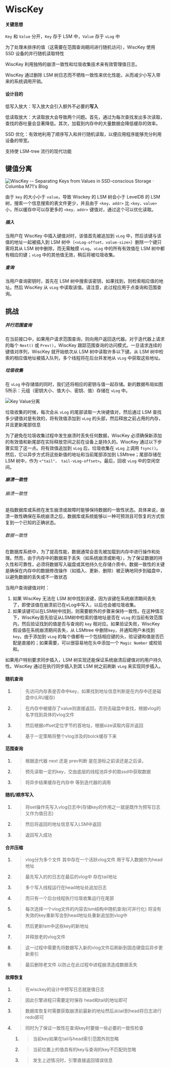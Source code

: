 # WiscKey

#### 关键思想

`Key` 和 `Value` 分开，`Key` 存于 LSM 中，`Value` 存于 `vLog` 中

为了处理未排序的值（这需要在范围查询期间进行随机访问），WiscKey 使用 SSD 设备的并行随机读取特性

WiscKey 利用独特的崩溃一致性和垃圾收集技术来有效管理值日志。

WiscKey 通过删除 LSM 树日志而不牺牲一致性来优化性能，从而减少小写入带来的系统调用开销。

#### 设计目的

低写入放大：写入放大会引入额外不必要的**写入**

低读取放大：大读取放大会导致两个问题。首先，通过为每次查找发出多次读取，查找的吞吐量会显著降低。其次，加载到内存中的大量数据会降低缓存的效率。

SSD 优化：有效地利用了顺序写入和并行随机读取，以便应用程序能够充分利用设备的带宽。

支持使 LSM-tree 流行的现代功能

## 键值分离

![WiscKey -- Separating Keys from Values in SSD-conscious Storage · Columba  M71's Blog](../img/wisckey-layout.png)

由于 `key` 的大小小于 `value`，导致 Wisckey 的 LSM 树会小于 LevelDB 的 LSM 树，搜索一个信息搜索的表文件更少，并且由于 `<key，addr>` 比 `<key，value>` 小，所以缓存中可以存更多的 `<key，addr>` 键值对，通过这个可以优化读取。

##### 插入

当用户在 WiscKey 中插入键值对时，该值首先被追加到 `vLog` 中，然后该键与该值的地址一起被插入到 LSM 树中（`<vLog-offset，value-size>`）删除一个键只需将其从 LSM 树中删除，而无需触摸 `vLog`。`vLog` 中的所有有效值在 LSM 树中都有相应的键；`vLog` 中的其他值无效，稍后将被垃圾收集。

##### 查询

当用户查询密钥时，首先在 LSM 树中搜索该密钥，如果找到，则检索相应值的地址。然后 WiscKey 从 `vLog` 中读取该值。请注意，此过程应用于点查询和范围查询。

## 挑战

##### 并行范围查询

在当前接口中，如果用户请求范围查询，则向用户返回迭代器。对于迭代器上请求的每个 `Next()` 或 `Prev()`，WiscKey 跟踪范围查询的访问模式。一旦请求连续的键值对序列，WiscKey 就开始依次从 LSM 树中读取许多以下键。从 LSM 树中检索的相应值地址被插入队列，多个线程将在后台并发地从 `vLog` 中获取这些地址。

##### 垃圾收集

在 `vLog` 中存储值的同时，我们还将相应的密钥与值一起存储。新的数据布局如图5所示：元组（密钥大小、值大小、密钥、值）存储在 `vLog` 中。

![Key Value分离](../img/kv_split.png)

垃圾收集的时候，每次会从 `vLog` 的尾部读取一大块键值对，然后通过 LSM 查找多少键值对是有效的，将有效值添加到 `vLog` 的头部，然后释放之前占用的内存，并且更新尾部信息

为了避免在垃圾收集过程中发生崩溃时丢失任何数据，WiscKey 必须确保新添加的有效值和新尾部在实际释放空间之前在设备上是持久的。WiscKey 通过以下步骤实现了这一点。将有效值追加到 `vLog` 后，垃圾收集在 `vLog` 上调用 `fsync()`。然后，它以异步方式将这些新值的地址和当前尾部添加到 LSMtree；尾部存储在 LSM 树中，作为 `<"tail"， tail-vLog-offset>`。最后，回收 `vLog` 中的空闲空间。

##### 崩溃一致性

###### 崩溃一致性

是指数据库或系统在发生崩溃或故障时能够保持数据的一致性状态。具体来说，崩溃一致性确保在系统崩溃之后，数据库或系统能够以一种可预测且可恢复的方式恢复到一个已知的正确状态。

###### 数据一致性

在数据库系统中，为了提高性能，数据通常会首先被加载到内存中进行操作和处理。然而，由于内存中的数据易于丢失（如系统崩溃或断电），为了保证数据的持久性和可靠性，必须将数据写入磁盘或其他持久化存储介质中。数据一致性的关键是确保在内存中的数据修改操作（如插入、更新、删除）被正确地同步到磁盘中，以避免数据的丢失或不一致状态

当用户查询键值对时：

1. 如果 WiscKey 无法在 LSM 树中找到该键，因为该键在系统崩溃期间丢失了，即使该值在崩溃前已在vLog中写入，以后也会被垃圾收集。
2. 如果该键可以在LSM树中找到，则需要额外的步骤来保持一致性。在这种情况下，WiscKey首先验证从LSM树中检索的值地址是否在 `vLog` 的当前有效范围内，然后验证找到的值是否与查询的 `key` 相对应。如果验证失败，WiscKey 假设值在系统崩溃期间丢失，从 LSMtree 中删除`key`，并通知用户未找到 `key`。由于添加到 `vLog` 的每个值都有一个包括相应键的头，验证键和值是否匹配是直接的；如果需要，可以很容易地在头中添加一个 `Magic Number` 或校验和。

如果用户特别要求同步插入，LSM 树实现还能保证系统崩溃后键值对的用户持久性。WiscKey 通过在执行同步插入到其 LSM 树之前刷新 `vLog` 来实现同步插入。

#### 随机查询

1. > 先访问内存表是否命中key，如果找到地址信息判断是在内存中还是磁盘中(LRU缓存)

2. > 在内存中被缓存了value则直接返回，否则去磁盘中查找，根据vlog的名字找到具体的vlog文件

3. > 然后根据offset定位字节的首地址，根据size读取内容并返回

4. > 基于一定策略将整个vlog涉及的bolck缓存下来

#### 范围查询

1. > 根据迭代器 next 还是 prev判断 是在游标之前读还是之后读，

2. > 预先读取一定的key，交由底层的线程池异步的取ssd中获取数据

3. > 将异步结果缓存在内存中 等到迭代器的调用

#### 随机/顺序写入

1. > 将set操作先写入vlog日志中(存储key的作用之一就是既作为预写日志又作为值日志)

2. > 然后将返回的地址信息写入LSM中返回

3. > 返回写入成功

#### 合并压缩

1. > vlog分为多个文件 其中存在一个活跃vlog文件 用于写入数据作为head地址

2. > 最先写入的的日志在最后的vlog中 存在tail地址

3. > 多个写入线程运行在head地址处追加日志

4. > 而只有一个后台线程执行垃圾收集运行在尾部

5. > 每次选择一个vlog文件的内容去lsm结构中随机查询(可并行化) 将没有失效的key重新写会到head地址处重新追加到vlog中

6. > 然后更新lsm中这些key的新地址

7. > 并释放老的vlog文件

8. > 这一过程中需要先将数据写入新的vlog文件后刷新到固态硬盘后异步更新索引

9. > 最后删除老文件 以防止在此过程中进程崩溃造成数据丢失

#### 故障恢复

1. > 在wisckey的设计中预写日志就是值日志

2. > 因此引擎进程只需要定时保存 head和tail的地址即可

3. > 数据库恢复时需要获取崩溃前最新的地址然后从tail到head将日志进行redo即可

4. > 同时为了保证一致性在查询key时要做一些必要的一致性检查 

   1. > 当前key如果在tail与head索引范围外则忽略

   2. > 当前位置上的值具有的key与查询的key不匹配则忽略

   3. > 发生上述情况时，引擎直接返回错误信息
